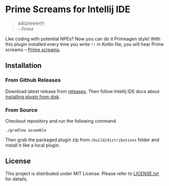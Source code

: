 # Prime Screams for Intellij IDE

> ARGHHHH!!!
> <br> _– Prime_

Like coding with potential NPEs? Now you can do it Primeagen style!
With this plugin installed every time you write `!!` in Kotlin file, 
you will hear Prime screams – [Prime screams](https://www.youtube.com/watch?v=kkcHypEr5y8).

## Installation

### From Github Releases

Download latest release from [releases](https://github.com/theapache64/prime-screams/releases).
Then follow Intellij IDE docs about [installing plugin from disk](https://www.jetbrains.com/help/idea/managing-plugins.html#install_plugin_from_disk).

### From Source

Checkout repository and run the following command
```shell
./gradlew assemble
```
Then grab the packaged plugin zip from `/build/distributions` folder 
and install it like a local plugin.

## License

This project is distributed under MIT License. Please refer to [LICENSE.txt](LICENSE.txt) for details.

